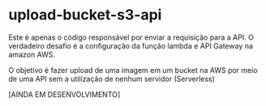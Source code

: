 # upload-bucket-s3-api

Este é apenas o código responsável por enviar a requisição para a API. O verdadeiro desafio é a configuração da função lambda e API Gateway na amazon AWS.

O objetivo é fazer upload de uma imagem em um bucket na AWS por meio de uma API sem a utilização de nenhum servidor (Serverless)

[AINDA EM DESENVOLVIMENTO]
